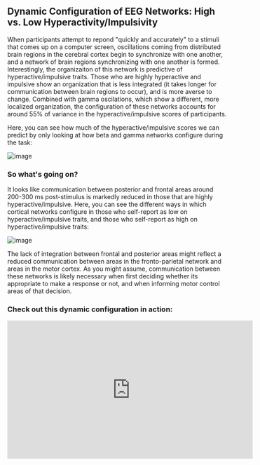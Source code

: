 <!--layout: page title: "PAGE TITLE" permalink: /Hyperactivity_Impulsivity/-->

## Dynamic Configuration of EEG Networks: High vs. Low Hyperactivity/Impulsivity

When participants attempt to repond "quickly and accurately" to a stimuli that comes up on a computer screen, oscillations coming from distributed brain regions 
in the cerebral cortex begin to synchronize with one another, and a network of brain regions synchronizing with one another is formed. Interestingly, the organizaiton of 
this network is predictive of hyperactive/impulsive traits. Those who are highly hyperactive and impulsive show an organization that is less integrated 
(it takes longer for communication between brain regions to occur), and is more averse to change. Combined with gamma oscilations, which show a different, more localized organization, the configuration of these networks accounts for around 55% of variance in the hyperactive/impulsive scores of participants. 

Here, you can see how much of the hyperactive/impulsive scores we can predict by only looking at how beta and gamma networks configure during the task:

![image](https://user-images.githubusercontent.com/81769550/118404672-e2da0300-b641-11eb-8bab-c2b13d1fe991.png)

### So what's going on?

It looks like communication between posterior and frontal areas around 200-300 ms post-stimulus is markedly reduced in those that are highly hyperactive/impulsive. 
Here, you can see the different ways in which cortical networks configure in those who self-report as low on hyperactive/impulsive traits, and those who self-report as high on hyperactive/impulsive traits:

![image](https://user-images.githubusercontent.com/81769550/118403825-46623180-b63e-11eb-9b83-18e73c9063b0.png)

The lack of integration between frontal and posterior areas might reflect a reduced communication between areas in the fronto-parietal network and areas in the motor cortex. As you might assume, communication between these networks is likely necessary when first deciding whether its appropriate to make a response or not, and when informing motor control areas of that decision.

### Check out this dynamic configuration in action:

<iframe width="560" height="315" src="https://www.youtube.com/embed/MbeJPPVKH0Y" title="YouTube video player" frameborder="0" allow="accelerometer; autoplay; clipboard-write; encrypted-media; gyroscope; picture-in-picture" allowfullscreen></iframe>

